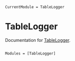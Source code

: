 ```@meta
CurrentModule = TableLogger
```

# TableLogger

Documentation for [TableLogger](https://github.com/Wikunia/TableLogger.jl).

```@index
```

```@autodocs
Modules = [TableLogger]
```
